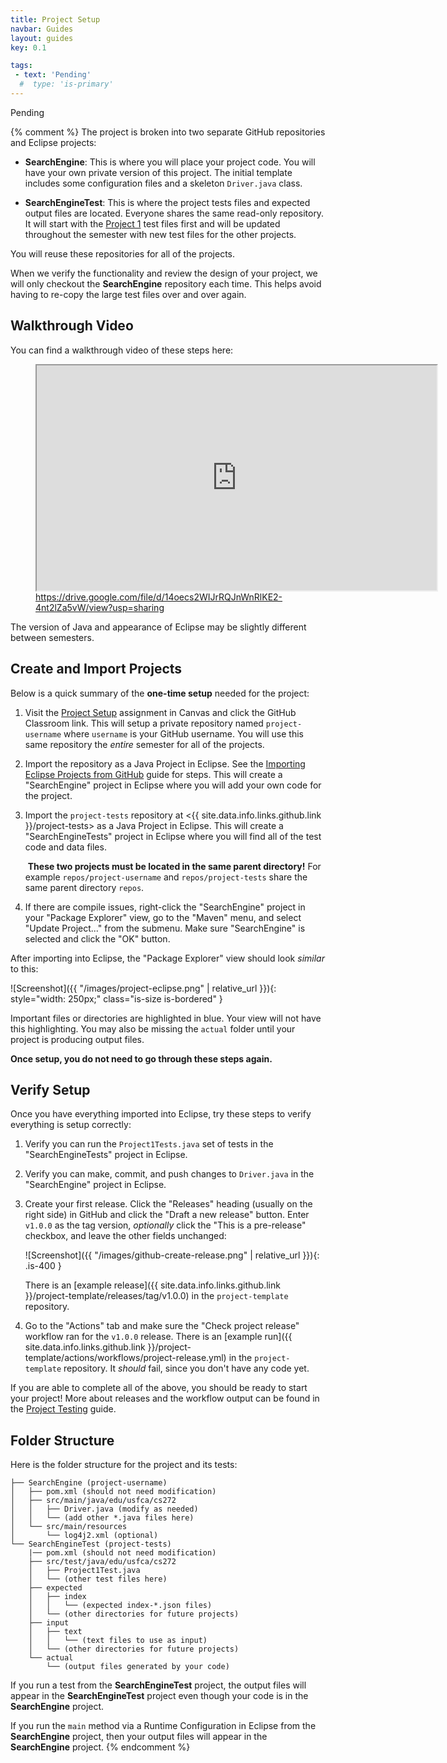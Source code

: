 ```yaml
---
title: Project Setup
navbar: Guides
layout: guides
key: 0.1

tags:
 - text: 'Pending'
  #  type: 'is-primary'
---
```


Pending

{% comment %}
The project is broken into two separate GitHub repositories and Eclipse projects:

  - **SearchEngine**: This is where you will place your project code. You will have your own private version of this project. The initial template includes some configuration files and a skeleton `Driver.java` class.

  - **SearchEngineTest**: This is where the project tests files and expected output files are located. Everyone shares the same read-only repository. It will start with the [Project 1](project-1.html) test files first and will be updated throughout the semester with new test files for the other projects.

You will reuse these repositories for all of the projects.

When we verify the functionality and review the design of your project, we will only checkout the **SearchEngine** repository each time. This helps avoid having to re-copy the large test files over and over again.

## Walkthrough Video

You can find a walkthrough video of these steps here:

<figure>
<p>
  <iframe src="https://drive.google.com/file/d/14oecs2WIJrRQJnWnRlKE2-4nt2lZa5vW/preview" width="640" height="360" allow="autoplay" class="is-bordered"></iframe>
  <br/>
  <caption><a href="https://drive.google.com/file/d/14oecs2WIJrRQJnWnRlKE2-4nt2lZa5vW/view?usp=sharing">https://drive.google.com/file/d/14oecs2WIJrRQJnWnRlKE2-4nt2lZa5vW/view?usp=sharing</a></caption>
</p>
</figure>

The version of Java and appearance of Eclipse may be slightly different between semesters.

## Create and Import Projects

Below is a quick summary of the **one-time setup** needed for the project:

  1. Visit the [Project Setup](https://usfca.instructure.com/courses/1605147/assignments/7184853) assignment in Canvas and click the GitHub Classroom link. This will setup a private repository named `project-username` where `username` is your GitHub username. You will use this same repository the *entire* semester for all of the projects.

  1. Import the repository as a Java Project in Eclipse. See the [Importing Eclipse Projects from GitHub](/guides/eclipse/importing-eclipse-projects-from-github.html) guide for steps. This will create a "SearchEngine" project in Eclipse where you will add your own code for the project.

  1. Import the `project-tests` repository at <{{ site.data.info.links.github.link }}/project-tests> as a Java Project in Eclipse. This will create a "SearchEngineTests" project in Eclipse where you will find all of the test code and data files.

      <i class="fas fa-exclaimation-triangle"></i>&nbsp;**These two projects must be located in the same parent directory!** For example `repos/project-username` and `repos/project-tests` share the same parent directory `repos`.

  1. If there are compile issues, right-click the "SearchEngine" project in your "Package Explorer" view, go to the "Maven" menu, and select "Update Project..." from the submenu. Make sure "SearchEngine" is selected and click the "OK" button.

After importing into Eclipse, the "Package Explorer" view should look *similar* to this:

![Screenshot]({{ "/images/project-eclipse.png" | relative_url }}){: style="width: 250px;" class="is-size is-bordered" }

Important files or directories are highlighted in blue. Your view will not have this highlighting. You may also be missing the `actual` folder until your project is producing output files.

**Once setup, you do not need to go through these steps again.**

## Verify Setup

Once you have everything imported into Eclipse, try these steps to verify everything is setup correctly:

  1. Verify you can run the `Project1Tests.java` set of tests in the "SearchEngineTests" project in Eclipse.

  1. Verify you can make, commit, and push changes to `Driver.java` in the "SearchEngine" project in Eclipse.

  1. Create your first release. Click the "Releases" heading (usually on the right side) in GitHub and click the "Draft a new release" button. Enter `v1.0.0` as the tag version, *optionally* click the "This is a pre-release" checkbox, and leave the other fields unchanged:

      ![Screenshot]({{ "/images/github-create-release.png" | relative_url }}){: .is-400 }

      There is an [example release]({{ site.data.info.links.github.link }}/project-template/releases/tag/v1.0.0) in the `project-template` repository.

  1. Go to the "Actions" tab and make sure the "Check project release" workflow ran for the `v1.0.0` release. There is an [example run]({{ site.data.info.links.github.link }}/project-template/actions/workflows/project-release.yml) in the `project-template` repository. It *should* fail, since you don't have any code yet.

If you are able to complete all of the above, you should be ready to start your project! More about releases and the workflow output can be found in the [Project Testing](testing.html) guide.

## Folder Structure

Here is the folder structure for the project and its tests:

```
├── SearchEngine (project-username)
│   ├── pom.xml (should not need modification)
│   ├── src/main/java/edu/usfca/cs272
│   │   ├── Driver.java (modify as needed)
│   │   └── (add other *.java files here)
│   └── src/main/resources
│       └── log4j2.xml (optional)
└── SearchEngineTest (project-tests)
    |── pom.xml (should not need modification)
    ├── src/test/java/edu/usfca/cs272
    │   ├── Project1Test.java
    │   └── (other test files here)
    ├── expected
    │   ├── index
    │   │   └── (expected index-*.json files)
    │   └── (other directories for future projects)
    ├── input
    │   ├── text
    │   │   └── (text files to use as input)
    │   └── (other directories for future projects)
    └── actual
        └── (output files generated by your code)
```

If you run a test from the **SearchEngineTest** project, the output files will appear in the **SearchEngineTest** project even though your code is in the **SearchEngine** project.

If you run the `main` method via a Runtime Configuration in Eclipse from the **SearchEngine** project, then your output files will appear in the **SearchEngine** project.
{% endcomment %}